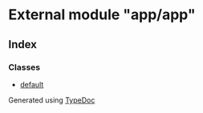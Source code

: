 # External module "app/app"


## Index

### Classes
* [default](../classes/_app_app_.default.md)


Generated using [TypeDoc](http://typedoc.io)

